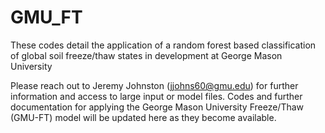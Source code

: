 # GMU_FT
These codes detail the application of a random forest based classification of global soil freeze/thaw states in development at George Mason University

Please reach out to Jeremy Johnston (jjohns60@gmu.edu) for further information and access to large input or model files. Codes and further documentation for applying the George Mason University Freeze/Thaw (GMU-FT) model will be updated here as they become available.

